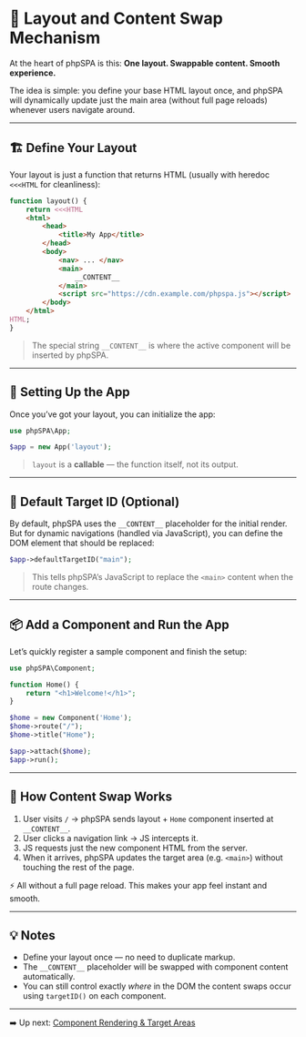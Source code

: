 # 🧱 Layout and Content Swap Mechanism

At the heart of phpSPA is this:
**One layout. Swappable content. Smooth experience.**

The idea is simple: you define your base HTML layout once, and phpSPA will dynamically update just the main area (without full page reloads) whenever users navigate around.

---

## 🏗️ Define Your Layout

Your layout is just a function that returns HTML (usually with heredoc `<<<HTML` for cleanliness):

```php
function layout() {
    return <<<HTML
    <html>
        <head>
            <title>My App</title>
        </head>
        <body>
            <nav> ... </nav>
            <main>
                __CONTENT__
            </main>
            <script src="https://cdn.example.com/phpspa.js"></script>
        </body>
    </html>
HTML;
}
```

> The special string `__CONTENT__` is where the active component will be inserted by phpSPA.

---

## 🚀 Setting Up the App

Once you’ve got your layout, you can initialize the app:

```php
use phpSPA\App;

$app = new App('layout');
```

> `layout` is a **callable** — the function itself, not its output.

---

## 🎯 Default Target ID (Optional)

By default, phpSPA uses the `__CONTENT__` placeholder for the initial render.
But for dynamic navigations (handled via JavaScript), you can define the DOM element that should be replaced:

```php
$app->defaultTargetID("main");
```

> This tells phpSPA’s JavaScript to replace the `<main>` content when the route changes.

---

## 📦 Add a Component and Run the App

Let’s quickly register a sample component and finish the setup:

```php
use phpSPA\Component;

function Home() {
    return "<h1>Welcome!</h1>";
}

$home = new Component('Home');
$home->route("/");
$home->title("Home");

$app->attach($home);
$app->run();
```

---

## 🔀 How Content Swap Works

1. User visits `/` → phpSPA sends layout + `Home` component inserted at `__CONTENT__`.
2. User clicks a navigation link → JS intercepts it.
3. JS requests just the new component HTML from the server.
4. When it arrives, phpSPA updates the target area (e.g. `<main>`) without touching the rest of the page.

⚡ All without a full page reload. This makes your app feel instant and smooth.

---

## 💡 Notes

* Define your layout once — no need to duplicate markup.
* The `__CONTENT__` placeholder will be swapped with component content automatically.
* You can still control exactly *where* in the DOM the content swaps occur using `targetID()` on each component.

---

➡️ Up next: [Component Rendering & Target Areas](./8-component-rendering-and-target-areas.md)
